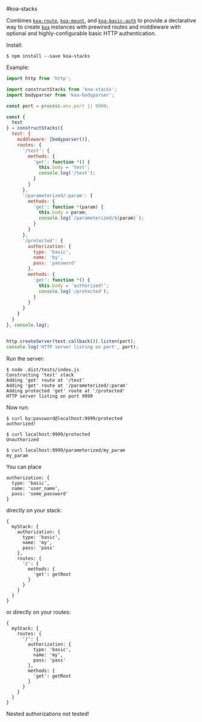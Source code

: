 #koa-stacks

Combines [`koa-route`](https://github.com/koajs/route), [`koa-mount`](https://github.com/koajs/mount), and [`koa-basic-auth`](https://github.com/koajs/basic-auth) to provide a declarative way to create [`koa`](https://github.com/koajs/koa) instances with prewired routes and middleware with optional and highly-configurable basic HTTP authentication.

Install:
````
$ npm install --save koa-stacks
````

Example:

````js
import http from 'http';

import constructStacks from 'koa-stacks';
import bodyparser from 'koa-bodyparser';

const port = process.env.port || 9999;

const {
  test
} = constructStacks({
  test: {
    middleware: [bodyparser()],
    routes: {
      '/test': {
        methods: {
          'get': function *() {
            this.body = 'test';
            console.log('/test');
          }
        }
      },
      '/parameterized/:param': {
        methods: {
          'get': function *(param) {
            this.body = param;
            console.log(`/parameterized/${param}`);
          }
        }
      },
      '/protected': {
        authorization: {
          type: 'basic',
          name: 'by',
          pass: 'password'
        },
        methods: {
          'get': function *() {
            this.body = 'authorized!';
            console.log('/protected');
          }
        }
      }
    }
  }
}, console.log);


http.createServer(test.callback()).listen(port);
console.log('HTTP server listing on port', port);
````

Run the server:
````
$ node .dist/tests/index.js
Constructing 'test' stack
Adding 'get' route at '/test'
Adding 'get' route at '/parameterized/:param'
Adding protected 'get' route at '/protected'
HTTP server listing on port 9999
````

Now run:
````
$ curl by:password@localhost:9999/protected
authorized!

$ curl localhost:9999/protected
Unauthorized

$ curl localhost:9999/parameterized/my_param
my_param
````


You can place
````
authorization: {
  type: 'basic',
  name: 'user_name',
  pass: 'some_password'
}
````
directly on your stack:
````
{
  myStack: {
    authorization: {
      type: 'basic',
      name: 'my',
      pass: 'pass'
    },
    routes: {
      '/': {
        methods: {
          'get': getRoot
        }
      }
    }
  }
}
````
or directly on your routes:
````
{
  myStack: {
    routes: {
      '/': {
        authorization: {
          type: 'basic',
          name: 'my',
          pass: 'pass'
        },
        methods: {
          'get': getRoot
        }
      }
    }
  }
}
````

Nested authorizations not tested!
